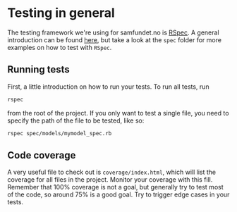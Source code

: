 # Testing in general

The testing framework we're using for samfundet.no is [RSpec](http://rspec.info). A general introduction can be found [here](https://www.rubyguides.com/2018/07/rspec-tutorial/), but take a look at the `spec` folder for more examples on how to test with `RSpec`.

## Running tests

First, a little introduction on how to run your tests. To run all tests, run

```bash
rspec
```

from the root of the project. If you only want to test a single file, you need to specify the path of the file to be tested, like so:

```bash
rspec spec/models/mymodel_spec.rb
```

## Code coverage

A very useful file to check out is `coverage/index.html`, which will list the coverage for all files in the project. Monitor your coverage with this fill. Remember that 100% coverage is not a goal, but generally try to test most of the code, so around 75% is a good goal. Try to trigger edge cases in your tests.